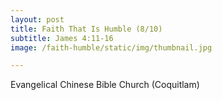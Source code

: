 ```yaml
---
layout: post
title: Faith That Is Humble (8/10)
subtitle: James 4:11-16
image: /faith-humble/static/img/thumbnail.jpg

---
```

Evangelical Chinese Bible Church (Coquitlam)
